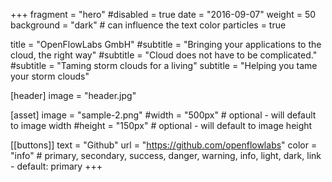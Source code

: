 +++
fragment = "hero"
#disabled = true
date = "2016-09-07"
weight = 50
background = "dark" # can influence the text color
particles = true

title = "OpenFlowLabs GmbH"
#subtitle = "Bringing your applications to the cloud, the right way"
#subtitle = "Cloud does not have to be complicated."
#subtitle = "Taming storm clouds for a living"
subtitle = "Helping you tame your storm clouds"

[header]
  image = "header.jpg"

[asset]
  image = "sample-2.png"
  #width = "500px" # optional - will default to image width
  #height = "150px" # optional - will default to image height

[[buttons]]
  text = "Github"
  url = "https://github.com/openflowlabs"
  color = "info" # primary, secondary, success, danger, warning, info, light, dark, link - default: primary
+++
